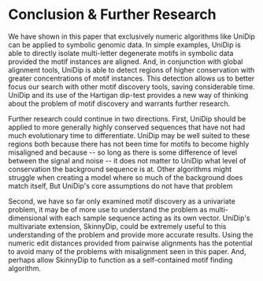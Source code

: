 
# Conclusion & Further Research

We have shown in this paper that exclusively numeric algorithms like UniDip can be applied to symbolic genomic data. In simple examples, UniDip is able to directly isolate multi-letter degenerate motifs in symbolic data provided the motif instances are aligned. And, in conjunction with global alignment tools, UniDip is able to detect regions of higher conservation with greater concentrations of motif instances. This detection allows us to better focus our search with other motif discovery tools, saving considerable time. UniDip and its use of the Hartigan dip-test provides a new way of thinking about the problem of motif discovery and warrants further research. 

Further research could continue in two directions. First, UniDip should be applied to more generally highly conserved sequences that have not had much evolutionary time to differentiate. UniDip may be well suited to these regions both because there has not been time for motifs to become highly misaligned and because -- so long as there is some difference of level between the signal and noise -- it does not matter to UniDip what level of conservation the background sequence is at. Other algorithms might struggle when creating a model where so much of the background does match itself, But UniDip's core assumptions do not have that problem

Second, we have so far only examined motif discovery as a univariate problem, it may be of more use to understand the problem as multi-dimensional with each sample sequence acting as its own vector. UniDip's multivariate extension, SkinnyDip, could be extremely useful to this understanding of the problem and provide more accurate results. Using the numeric edit distances provided from pairwise alignments has the potential to avoid many of the problems with misalignment seen in this paper. And, perhaps allow SkinnyDip to function as a self-contained motif finding algorithm.
